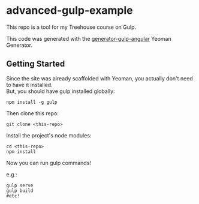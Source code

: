 # advanced-gulp-example
This repo is a tool for my Treehouse course on Gulp.

This code was generated with the [generator-gulp-angular](https://github.com/Swiip/generator-gulp-angular) Yeoman Generator.

## Getting Started
Since the site was already scaffolded with Yeoman, you actually don't need to have it installed.  
But, you should have gulp installed globally:
```
npm install -g gulp
```
Then clone this repo:
```
git clone <this-repo>
```
Install the project's node modules:
```
cd <this-repo>
npm install
```

Now you can run gulp commands!

e.g.:
```
gulp serve
gulp build
#etc!
```
